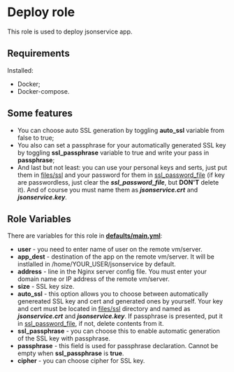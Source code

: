 Deploy role
=========

This role is used to deploy jsonservice app. 

Requirements
------------

Installed:
* Docker;
* Docker-compose.

Some features
-------------
* You can choose auto SSL generation by toggling <b>auto_ssl</b> variable from false to true;
* You also can set a passphrase for your automatically generated SSL key by toggling <b>ssl_passphrase</b> variable to true and write your pass in <b>passphrase</b>;
* And last but not least: you can use your personal keys and serts, just put them in [files/ssl](files/ssl) and your password for them in [ssl_password_file](files/ssl/keys/ssl_password_file) (if key are passwordless, just clear the **_ssl_password_file_**, but <b>DON'T</b> delete it). And of course you must name them as **_jsonservice.crt_** and **_jsonservice.key_**.

Role Variables
--------------

There are variables for this role in [<b>defaults/main.yml</b>](defaults/main.yml):
* <b>user</b> - you need to enter name of user on the remote vm/server.
* <b>app_dest</b> - destination of the app on the remote vm/server. It will be instlalled in /home/YOUR_USER/jsonservice by default.
* <b>address</b> - line in the Nginx server config file. You must enter your domain name or IP address of the remote vm/server.
* <b>size</b> - SSL key size.
* <b>auto_ssl</b> - this option allows you to choose between automatically genereated SSL key and cert and 
generated ones by yourself. Your key and cert must be located in [files/ssl](files/ssl) directory and named as **_jsonservice.crt_** and **_jsonservice.key_**. If passphrase is presented, put it in [ssl_password_file](files/ssl/keys/ssl_password_file), if not, delete contents from it.
* <b>ssl_passphrase</b> - you can choose this to enable automatic generation of the SSL key with passphrase. 
* <b>passphrase</b> - this field is used for passphrase declaration. Cannot be empty when <b>ssl_passphrase</b> is <b>true</b>.
* <b>cipher</b> - you can choose cipher for SSL key.
